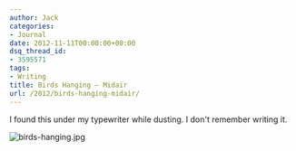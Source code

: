 ```yaml
---
author: Jack
categories:
- Journal
date: 2012-11-11T00:00:00+00:00
dsq_thread_id:
- 3595571
tags:
- Writing
title: Birds Hanging – Midair
url: /2012/birds-hanging-midair/
---
```


<div>
  <div>
    <div>
      <div>
        <div>
          <p>
            I found this under my typewriter while dusting. I don't remember writing it.
          </p>
        </div>
      </div>
    </div>
  </div>
  
  <div>
    <div>
      <div>
        <div>
          <div>
            <div>
              <div>
                <img src="/img/imported/birds-hanging.jpg" alt="birds-hanging.jpg" />
              </div>
            </div>
          </div>
        </div>
      </div>
    </div>
  </div>
</div>